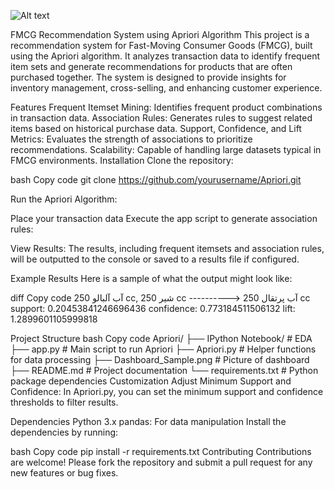 ![Alt text](./Dashboard_Sample)

FMCG Recommendation System using Apriori Algorithm
This project is a recommendation system for Fast-Moving Consumer Goods (FMCG), built using the Apriori algorithm. It analyzes transaction data to identify frequent item sets and generate recommendations for products that are often purchased together. The system is designed to provide insights for inventory management, cross-selling, and enhancing customer experience.

Features
Frequent Itemset Mining: Identifies frequent product combinations in transaction data.
Association Rules: Generates rules to suggest related items based on historical purchase data.
Support, Confidence, and Lift Metrics: Evaluates the strength of associations to prioritize recommendations.
Scalability: Capable of handling large datasets typical in FMCG environments.
Installation
Clone the repository:

bash
Copy code
git clone https://github.com/yourusername/Apriori.git



Run the Apriori Algorithm:

Place your transaction data 
Execute the app script to generate association rules:

View Results: The results, including frequent itemsets and association rules, will be outputted to the console or saved to a results file if configured.

Example Results
Here is a sample of what the output might look like:

diff
Copy code
آب آلبالو  250 cc, شیر 250 cc ----------> آب پرتقال 250 cc
support: 0.20453841246696436
confidence: 0.773184511506132
lift: 1.2899601105999818


Project Structure
bash
Copy code
Apriori/
├── IPython Notebook/         # EDA                   
├── app.py                    # Main script to run Apriori
├── Apriori.py                # Helper functions for data processing
├── Dashboard_Sample.png      # Picture of dashboard
├── README.md                 # Project documentation
└── requirements.txt          # Python package dependencies
Customization
Adjust Minimum Support and Confidence: In Apriori.py, you can set the minimum support and confidence thresholds to filter results.

Dependencies
Python 3.x
pandas: For data manipulation
Install the dependencies by running:

bash
Copy code
pip install -r requirements.txt
Contributing
Contributions are welcome! Please fork the repository and submit a pull request for any new features or bug fixes.

